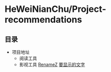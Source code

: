 HeWeiNianChu/Project-recommendations
====
目录
--------
* 项目地址
  * 阅读工具
   * 影视工具
[RenameZ]( https://github.com/webdq/rename-z )
[ 要显示的文字 ]( 链接的地址 )
